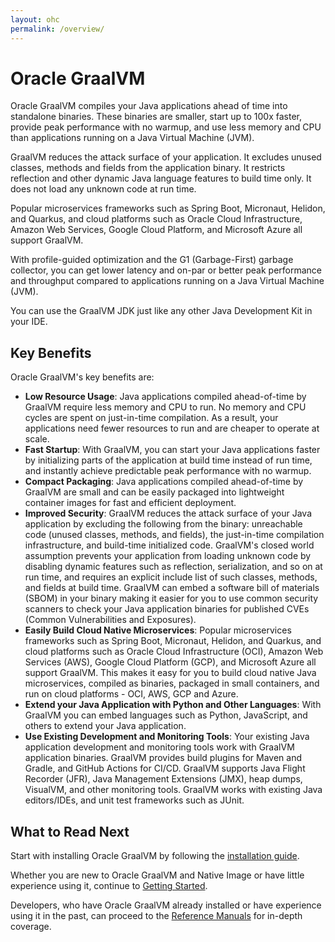```yaml
---
layout: ohc
permalink: /overview/
---
```


# Oracle GraalVM

Oracle GraalVM compiles your Java applications ahead of time into standalone binaries. 
These binaries are smaller, start up to 100x faster, provide peak performance with no warmup, and use less memory and CPU than applications running on a Java Virtual Machine (JVM).

GraalVM reduces the attack surface of your application. 
It excludes unused classes, methods and fields from the application binary. 
It restricts reflection and other dynamic Java language features to build time only. 
It does not load any unknown code at run time.

Popular microservices frameworks such as Spring Boot, Micronaut, Helidon, and Quarkus, and cloud platforms such as Oracle Cloud Infrastructure, Amazon Web Services, Google Cloud Platform, and Microsoft Azure all support GraalVM.

With profile-guided optimization and the G1 (Garbage-First) garbage collector, you can get lower latency and on-par or better peak performance and throughput compared to applications running on a Java Virtual Machine (JVM).

You can use the GraalVM JDK just like any other Java Development Kit in your IDE.

## Key Benefits

Oracle GraalVM's key benefits are:

* **Low Resource Usage**: Java applications compiled ahead-of-time by GraalVM require less memory and CPU to run. No memory and CPU cycles are spent on just-in-time compilation. As a result, your applications need fewer resources to run and are cheaper to operate at scale.
* **Fast Startup**: With GraalVM, you can start your Java applications faster by initializing parts of the application at build time instead of run time, and instantly achieve predictable peak performance with no warmup.
* **Compact Packaging**: Java applications compiled ahead-of-time by GraalVM are small and can be easily packaged into lightweight container images for fast and efficient deployment.
* **Improved Security**: GraalVM reduces the attack surface of your Java application by excluding the following from the binary: unreachable code (unused classes, methods, and fields), the just-in-time compilation infrastructure, and build-time initialized code. GraalVM's closed world assumption prevents your application from loading unknown code by disabling dynamic features such as reflection, serialization, and so on at run time, and requires an explicit include list of such classes, methods, and fields at build time. GraalVM can embed a software bill of materials (SBOM) in your binary making it easier for you to use common security scanners to check your Java application binaries for published CVEs (Common Vulnerabilities and Exposures).
* **Easily Build Cloud Native Microservices**: Popular microservices frameworks such as Spring Boot, Micronaut, Helidon, and Quarkus, and cloud platforms such as Oracle Cloud Infrastructure (OCI), Amazon Web Services (AWS), Google Cloud Platform (GCP), and Microsoft Azure all support GraalVM. This makes it easy for you to build cloud native Java microservices, compiled as binaries, packaged in small containers, and run on cloud platforms - OCI, AWS, GCP and Azure.
* **Extend your Java Application with Python and Other Languages**: With GraalVM you can embed languages such as Python, JavaScript, and others to extend your Java application.
* **Use Existing Development and Monitoring Tools**: Your existing Java application development and monitoring tools work with GraalVM application binaries. GraalVM provides build plugins for Maven and Gradle, and GitHub Actions for CI/CD. GraalVM supports Java Flight Recorder (JFR), Java Management Extensions (JMX), heap dumps, VisualVM, and other monitoring tools. GraalVM works with existing Java editors/IDEs, and unit test frameworks such as JUnit.

## What to Read Next

Start with installing Oracle GraalVM by following the [installation guide](../getting-started/graalvm-enterprise/get-started-graalvm-enterprise.md).

Whether you are new to Oracle GraalVM and Native Image or have little experience using it, continue to [Getting Started](../reference-manual/native-image/README.md).

Developers, who have Oracle GraalVM already installed or have experience using it in the past, can proceed to the [Reference Manuals](../reference-manual/reference-manuals.md) for in-depth coverage.
